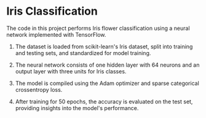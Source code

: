 # Iris Classification

The code in this project performs Iris flower classification using a neural network implemented with TensorFlow. 

1. The dataset is loaded from scikit-learn's Iris dataset, split into training and testing sets, and standardized for model training.

2. The neural network consists of one hidden layer with 64 neurons and an output layer with three units for Iris classes.

3. The model is compiled using the Adam optimizer and sparse categorical crossentropy loss.


4. After training for 50 epochs, the accuracy is evaluated on the test set, providing insights into the model's performance.
